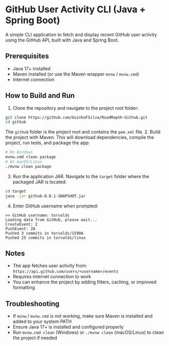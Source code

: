 # GitHub User Activity CLI (Java + Spring Boot)
A simple CLI application to fetch and display recent GitHub user activity using the GitHub API, built with Java and Spring Boot.
## Prerequisites
- Java 17+ installed  
- Maven installed (or use the Maven wrapper `mvnw` / `mvnw.cmd`)  
- Internet connection  
## How to Build and Run
1. Clone the repository and navigate to the project root folder:
```bash
git clone https://github.com/GuinhoFSilva/RoadMapSh-Github.git
cd github
````
The `github` folder is the project root and contains the `pom.xml` file.
2. Build the project with Maven. This will download dependencies, compile the project, run tests, and package the app:
```bash
# On Windows
mvnw.cmd clean package
# On macOS/Linux
./mvnw clean package
```
3. Run the application JAR. Navigate to the `target` folder where the packaged JAR is located:
```bash
cd target
java -jar github-0.0.1-SNAPSHOT.jar
```
4. Enter GitHub username when prompted:
```
>> GitHub username: torvalds
Loading data from GitHub, please wait...
CreateEvent: 2
PushEvent: 28
Pushed 3 commits in torvalds/1590A
Pushed 25 commits in torvalds/linux
```
## Notes
* The app fetches user activity from: `https://api.github.com/users/<username>/events`
* Requires internet connection to work
* You can enhance the project by adding filters, caching, or improved formatting
## Troubleshooting
* If `mvnw` / `mvnw.cmd` is not working, make sure Maven is installed and added to your system PATH
* Ensure Java 17+ is installed and configured properly
* Run `mvnw.cmd clean` (Windows) or `./mvnw clean` (macOS/Linux) to clean the project if needed
